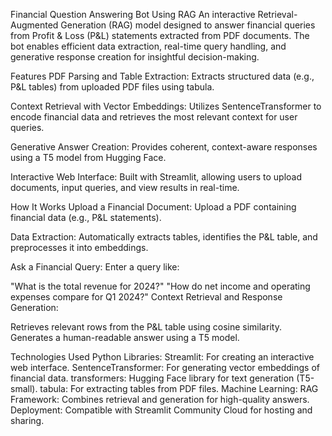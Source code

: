 Financial Question Answering Bot Using RAG
An interactive Retrieval-Augmented Generation (RAG) model designed to answer financial queries from Profit & Loss (P&L) statements extracted from PDF documents. The bot enables efficient data extraction, real-time query handling, and generative response creation for insightful decision-making.

Features
PDF Parsing and Table Extraction:
Extracts structured data (e.g., P&L tables) from uploaded PDF files using tabula.

Context Retrieval with Vector Embeddings:
Utilizes SentenceTransformer to encode financial data and retrieves the most relevant context for user queries.

Generative Answer Creation:
Provides coherent, context-aware responses using a T5 model from Hugging Face.

Interactive Web Interface:
Built with Streamlit, allowing users to upload documents, input queries, and view results in real-time.

How It Works
Upload a Financial Document:
Upload a PDF containing financial data (e.g., P&L statements).

Data Extraction:
Automatically extracts tables, identifies the P&L table, and preprocesses it into embeddings.

Ask a Financial Query:
Enter a query like:

"What is the total revenue for 2024?"
"How do net income and operating expenses compare for Q1 2024?"
Context Retrieval and Response Generation:

Retrieves relevant rows from the P&L table using cosine similarity.
Generates a human-readable answer using a T5 model.

Technologies Used
Python Libraries:
Streamlit: For creating an interactive web interface.
SentenceTransformer: For generating vector embeddings of financial data.
transformers: Hugging Face library for text generation (T5-small).
tabula: For extracting tables from PDF files.
Machine Learning:
RAG Framework: Combines retrieval and generation for high-quality answers.
Deployment:
Compatible with Streamlit Community Cloud for hosting and sharing.
